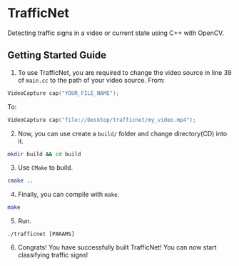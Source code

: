 # TrafficNet
Detecting traffic signs in a video or current state using C++ with OpenCV.

## Getting Started Guide
1. To use TrafficNet, you are required to change the video source in line 39 of ```main.cc``` to the path of your video source. From:
```cpp
VideoCapture cap("YOUR_FILE_NAME");
```

To:
```cpp
VideoCapture cap("file://Desktop/trafficnet/my_video.mp4");
```

2. Now, you can use create a ```build/``` folder and change directory(CD) into it.
```bash
mkdir build && cd build
```

3. Use ```CMake``` to build.
```bash
cmake ..
```

4. Finally, you can compile with ```make```.
```bash
make
```

5. Run.
```
./trafficnet [PARAMS]
```

6. Congrats! You have successfully built TrafficNet! You can now start classifying traffic signs!
